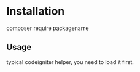 # Installation
composer require packagename

## Usage
typical codeigniter helper, you need to load it first.
